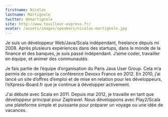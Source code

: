 ```yaml
---
firstname: Nicolas
lastname: Martignole
twitter: @nmartignole
site: http://www.touilleur-express.fr/
avatar: /assets/images/speakers/nicolas-martignole.jpg
---
```


Je suis un développeur Web/Java/Scala indépendant, freelance depuis mi 2008. Après plusieurs expériences dans des startups, dans le monde de la finance et des banques, je suis passé indépendant. J’aime coder, travailler en équipe, et animer des communautés.

Je fais partie de l’équipe d’organisation du Paris Java User Group. Cela m’a permis de co-organiser la conférence Devoxx France en 2012. En 2010, j’ai lancé un site d’offres d’emploi et de mise en relation pour les développeurs,  l’eXpress-Board.fr que je continue à développer activement.

J'ai débuté avec Scala en 2011. Depuis mai 2012, je travaille en tant que développeur principal pour Zaptravel.
Nous développons avec Play2/Scala une plateforme simple et puissante pour préparer un voyage ou une idée
de vacances. 

